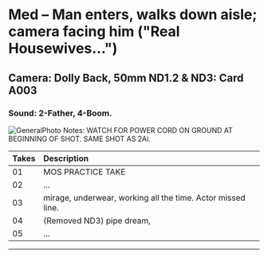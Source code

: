# Med – Man enters, walks down aisle; camera facing him ("Real Housewives...")

## Camera: Dolly Back, 50mm ND1.2 & ND3: Card A003

### Sound: 2-Father, 4-Boom.

![GeneralPhoto][]
Notes: WATCH FOR POWER CORD ON GROUND AT BEGINNING OF SHOT. SAME SHOT AS 2Ai.

| Takes | Description |
|:---|:----|
| 01 | MOS PRACTICE TAKE |
| 02 | ... |
| 03 | mirage, underwear, working all the time. Actor missed line. |
| 04 | (Removed ND3) pipe dream,  |
| 05 | ... |

----


[GeneralPhoto]:  /CelebrateForever/images/2Bi.JPG